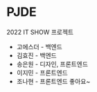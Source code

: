 # PJDE
2022 IT SHOW 프로젝트
- 고에스더 - 백엔드
- 김효진 - 백엔드
- 송은원 - 디자인, 프론트엔드
- 이지민 - 프론트엔드
- 조나현 - 프론트엔드
좋아요~
